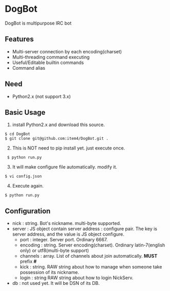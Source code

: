 DogBot
======
DogBot is multipurpose IRC bot

## Features
* Multi-server connection by each encoding(charset)
* Multi-threading command executing
* Useful/Editable builtin commands
* Command alias

## Need
* Python2.x (not support 3.x)

## Basic Usage
1. install Python2.x and download this source.
```
$ cd DogBot
$ git clone git@github.com:item4/DogBot.git .
```

2. This is NOT need to pip install yet. just execute once.
```
 $ python run.py
```

3. It will make configure file automatically. modify it.
```
$ vi config.json
```

4. Execute again.
```
$ python run.py
```

## Configuration
* nick : string. Bot's nickname. multi-byte supported.
* server : JS object contain server address : configure pair. The key is server address, and the value is JS object configure.
  * port : integer. Server port. Ordinary 6667.
  * encoding : string. Server encoding(charset). Ordinary latin-7(english only) or utf8(multi-byte support)
  * channels : array. List of channels about join automatically. **MUST** prefix **#**
  * kick : string. RAW string about how to manage when someone take possession of its nickname.
  * login : string RAW string about how to login NickServ.
* db : not used yet. It will be DSN of its DB.